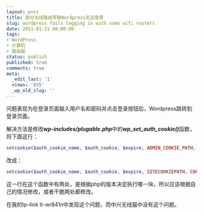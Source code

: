 ```yaml
---
layout: post
title: 部分无线路由导致Wordpress无法登录
slug: wordpress fails logging in with some wifi routers
date: 2011-01-31 00:00:00
tags:
- WordPress
- 计算机
- 路由器
status: publish
published: true
comments: true
meta:
  _edit_last: '1'
  views: '635'
  _wp_old_slug: ''
---
```

问题表现为在登录页面输入用户名和密码并点击登录按钮后，Wordpress跳转到登录页面。

解决方法是修改<strong><em>wp-includes/plugable.php</em></strong>中的<strong><em>wp_set_auth_cookie()</em></strong>函数，将下面这行：

```php
setcookie($auth_cookie_name, $auth_cookie, $expire, ADMIN_COOKIE_PATH, COOKIE_DOMAIN, $secure, true);
```

改成：

```php
setcookie($auth_cookie_name, $auth_cookie, $expire, SITECOOKIEPATH, COOKIE_DOMAIN, $secure, true);
```

这一行在这个函数中有两处，是根据php的版本决定执行哪一块，所以应该根据自己的情况修改，或者干脆两处都修改。

在我的tp-link tl-wr841n中发现这个问题，而中兴无线猫中没有这个问题。

